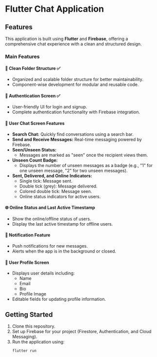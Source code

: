 # Flutter Chat Application

## Features
This application is built using **Flutter** and **Firebase**, offering a comprehensive chat experience with a clean and structured design.

### Main Features

#### 📂 Clean Folder Structure ✅
- Organized and scalable folder structure for better maintainability.
- Component-wise development for modular and reusable code.

#### 🔐 Authentication Screen ✅
- User-friendly UI for login and signup.
- Complete authentication functionality with Firebase integration.

#### 💬 User Chat Screen Features
- **Search Chat:** Quickly find conversations using a search bar.
- **Send and Receive Messages:** Real-time messaging powered by Firebase.
- **Seen/Unseen Status:**
    - Messages are marked as "seen" once the recipient views them.
- **Unseen Count Badge:**
    - Displays the number of unseen messages as a badge (e.g., "1" for one unseen message, "2" for two unseen messages).
- **Sent, Delivered, and Online Indicators:**
    - Single tick: Message sent.
    - Double tick (grey): Message delivered.
    - Colored double tick: Message seen.
    - Online status indicators for active users.

#### 🌐 Online Status and Last Active Timestamp
- Show the online/offline status of users.
- Display the last active timestamp for offline users.

#### 🔔 Notification Feature
- Push notifications for new messages.
- Alerts when the app is in the background or closed.

#### 👤 User Profile Screen
- Displays user details including:
    - Name
    - Email
    - Bio
    - Profile Image
- Editable fields for updating profile information.

## Getting Started
1. Clone this repository.
2. Set up Firebase for your project (Firestore, Authentication, and Cloud Messaging).
3. Run the application using:
   ```bash
   flutter run
